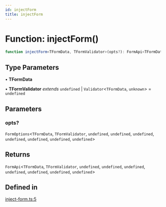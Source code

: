 ```yaml
---
id: injectForm
title: injectForm
---
```


# Function: injectForm()

```ts
function injectForm<TFormData, TFormValidator>(opts?): FormApi<TFormData, TFormValidator, undefined, undefined, undefined, undefined, undefined, undefined, undefined>
```

## Type Parameters

• **TFormData**

• **TFormValidator** *extends* `undefined` \| `Validator`\<`TFormData`, `unknown`\> = `undefined`

## Parameters

### opts?

`FormOptions`\<`TFormData`, `TFormValidator`, `undefined`, `undefined`, `undefined`, `undefined`, `undefined`, `undefined`, `undefined`\>

## Returns

`FormApi`\<`TFormData`, `TFormValidator`, `undefined`, `undefined`, `undefined`, `undefined`, `undefined`, `undefined`, `undefined`\>

## Defined in

[inject-form.ts:5](https://github.com/TanStack/form/blob/main/packages/angular-form/src/inject-form.ts#L5)
